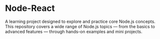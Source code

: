 # Node-React
A learning project designed to explore and practice core Node.js concepts. This repository covers a wide range of Node.js topics — from the basics to advanced features — through hands-on examples and mini projects.
